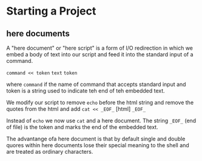 # Starting a Project

## here documents

A "here document" or "here script" is a form of I/O redirection in which we embed a body of text into our script and feed it into the standard input of a command.

`command << token`
`text`
`token`

where `command` if the name of command that accepts standard input and token is a string used to indicate teh end of teh embedded text.

We modify our script to remove `echo` before the html string and remove the quotes from the html and add 
`cat << _EOF_`
[html]
`_EOF_`

Instead of `echo` we now use `cat` and a here document. The string `_EOF_` (end of file) is the token and marks the end of the embedded text.

The advantange ofa here document is that by default single and double quores within here documents lose their special meaning to the shell and are treated as ordinary characters.

